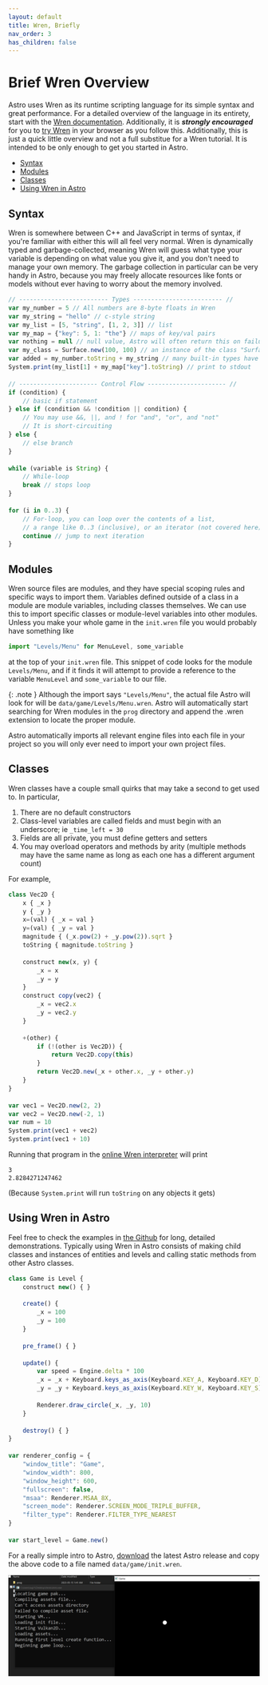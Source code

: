 ```yaml
---
layout: default
title: Wren, Briefly
nav_order: 3
has_children: false
---
```


# Brief Wren Overview
Astro uses Wren as its runtime scripting language for its simple syntax
and great performance. For a detailed overview of the language in its
entirety, start with the [Wren documentation](https://wren.io/syntax.html).
Additionally, it is ***strongly encouraged*** for you to [try Wren](https://wren.io/try/)
in your browser as you follow this. Additionally, this is just a quick
little overview and not a full substitue for a Wren tutorial. It is intended
to be only enough to get you started in Astro.

 + [Syntax](#Syntax)
 + [Modules](#modules)
 + [Classes](#Classes)
 + [Using Wren in Astro](#using-wren-in-astro)

## Syntax
Wren is somewhere between C++ and JavaScript in terms of syntax, if you're familiar
with either this will all feel very normal. Wren is dynamically typed and
garbage-collected, meaning Wren will guess what type your variable is depending
on what value you give it, and you don't need to manage your own memory. The garbage
collection in particular can be very handy in Astro, because you may freely allocate
resources like fonts or models without ever having to worry about the memory involved.

```javascript
// ------------------------- Types ------------------------- //
var my_number = 5 // All numbers are 8-byte floats in Wren
var my_string = "hello" // c-style string
var my_list = [5, "string", [1, 2, 3]] // list
var my_map = {"key": 5, 1: "the"} // maps of key/val pairs
var nothing = null // null value, Astro will often return this on failure
var my_class = Surface.new(100, 100) // an instance of the class "Surface"
var added = my_number.toString + my_string // many built-in types have a .toString method
System.print(my_list[1] + my_map["key"].toString) // print to stdout

// ---------------------- Control Flow ---------------------- //
if (condition) {
    // basic if statement
} else if (condition && !condition || condition) {
    // You may use &&, ||, and ! for "and", "or", and "not"
    // It is short-circuiting
} else {
    // else branch
}

while (variable is String) {
    // While-loop
    break // stops loop
}

for (i in 0..3) {
    // For-loop, you can loop over the contents of a list,
    // a range like 0..3 (inclusive), or an iterator (not covered here)
    continue // jump to next iteration
}
```

## Modules
Wren source files are modules, and they have special scoping rules and specific ways
to import them. Variables defined outside of a class in a module are module variables,
including classes themselves. We can use this to import specific classes or module-level
variables into other modules. Unless you make your whole game in the `init.wren` file
you would probably have something like

```javascript
import "Levels/Menu" for MenuLevel, some_variable
```

at the top of your `init.wren` file. This snippet of code looks for the module `Levels/Menu`,
and if it finds it will attempt to provide a reference to the variable `MenuLevel` and
`some_variable` to our file. 

{: .note }
Although the import says `"Levels/Menu"`, the actual file Astro will look for will be
`data/game/Levels/Menu.wren`. Astro will automatically start searching for Wren modules
in the `prog` directory and append the .wren extension to locate the proper module.

Astro automatically imports all relevant engine files into each file in your project so you
will only ever need to import your own project files.

## Classes
Wren classes have a couple small quirks that may take a second to get used to. In particular,

 1. There are no default constructors
 2. Class-level variables are called fields and must begin with an underscore; ie
 `_time_left = 30`
 3. Fields are all private, you must define getters and setters
 4. You may overload operators and methods by arity (multiple methods may have the same name
 as long as each one has a different argument count)

For example,

```javascript
class Vec2D {
    x { _x }
    y { _y }
    x=(val) { _x = val }
    y=(val) { _y = val }
    magnitude { (_x.pow(2) + _y.pow(2)).sqrt }
    toString { magnitude.toString }
  
    construct new(x, y) {
        _x = x
        _y = y
    }
    construct copy(vec2) {
        _x = vec2.x
        _y = vec2.y
    }
    
    +(other) {
        if (!(other is Vec2D)) {
            return Vec2D.copy(this)
        }
        return Vec2D.new(_x + other.x, _y + other.y)
    }
}

var vec1 = Vec2D.new(2, 2)
var vec2 = Vec2D.new(-2, 1)
var num = 10
System.print(vec1 + vec2)
System.print(vec1 + 10)
```

Running that program in the [online Wren interpreter](https://wren.io/try/) will print

    3
    2.8284271247462

(Because `System.print` will run `toString` on any objects it gets)

## Using Wren in Astro
Feel free to check the examples in [the Github](https://github.com/PaoloMazzon/Astro/tree/master/examples)
for long, detailed demonstrations. Typically using Wren in Astro consists of making child classes and instances
of entities and levels and calling static methods from other Astro classes.

```javascript    
class Game is Level {
    construct new() { }
    
    create() {
        _x = 100
        _y = 100
    }
    
    pre_frame() { }

    update() {
        var speed = Engine.delta * 100
        _x = _x + Keyboard.keys_as_axis(Keyboard.KEY_A, Keyboard.KEY_D) * speed
        _y = _y + Keyboard.keys_as_axis(Keyboard.KEY_W, Keyboard.KEY_S) * speed

        Renderer.draw_circle(_x, _y, 10)
    }

    destroy() { }
}

var renderer_config = {
    "window_title": "Game",
    "window_width": 800,
    "window_height": 600,
    "fullscreen": false,
    "msaa": Renderer.MSAA_8X,
    "screen_mode": Renderer.SCREEN_MODE_TRIPLE_BUFFER,
    "filter_type": Renderer.FILTER_TYPE_NEAREST
}

var start_level = Game.new()
```

For a really simple intro to Astro, [download](https://github.com/PaoloMazzon/Astro/releases)
the latest Astro release and copy the above code to a file named `data/game/init.wren`.

![demo](demogame.png) 
